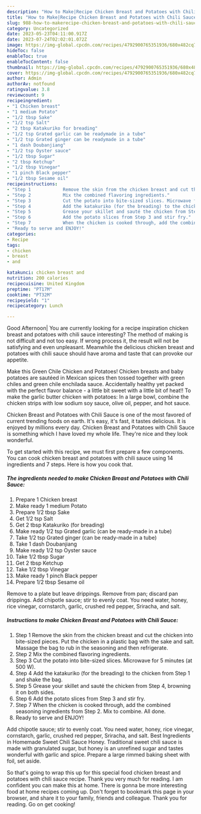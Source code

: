 ```yaml
---
description: "How to Make|Recipe Chicken Breast and Potatoes with Chili Sauce {That is Simple"
title: "How to Make|Recipe Chicken Breast and Potatoes with Chili Sauce {That is Simple"
slug: 988-how-to-makerecipe-chicken-breast-and-potatoes-with-chili-sauce-that-is-simple
category: Uncategorized
date: 2023-05-23T04:11:00.917Z
date: 2023-07-24T02:02:01.072Z
image: https://img-global.cpcdn.com/recipes/4792900765351936/680x482cq70/chicken-breast-and-potatoes-with-chili-sauce-recipe-main-photo.jpg
hideToc: false
enableToc: true
enableTocContent: false
thumbnail: https://img-global.cpcdn.com/recipes/4792900765351936/680x482cq70/chicken-breast-and-potatoes-with-chili-sauce-recipe-main-photo.jpg
cover: https://img-global.cpcdn.com/recipes/4792900765351936/680x482cq70/chicken-breast-and-potatoes-with-chili-sauce-recipe-main-photo.jpg
author: Admin
authorAv: notfound
ratingvalue: 3.8
reviewcount: 9
recipeingredient:
- "1 Chicken breast"
- "1 medium Potato"
- "1/2 tbsp Sake"
- "1/2 tsp Salt"
- "2 tbsp Katakuriko for breading"
- "1/2 tsp Grated garlic can be readymade in a tube"
- "1/2 tsp Grated ginger can be readymade in a tube"
- "1 dash Doubanjiang"
- "1/2 tsp Oyster sauce"
- "1/2 tbsp Sugar"
- "2 tbsp Ketchup"
- "1/2 tbsp Vinegar"
- "1 pinch Black pepper"
- "1/2 tbsp Sesame oil"
recipeinstructions:
- "Step 1            Remove the skin from the chicken breast and cut the chicken into bite-sized pieces. Put the chicken in a plastic bag with the sake and salt. Massage the bag to rub in the seasoning and then refrigerate."
- "Step 2            Mix the combined flavoring ingredients."
- "Step 3            Cut the potato into bite-sized slices. Microwave for 5 minutes (at 500 W)."
- "Step 4            Add the katakuriko (for the breading) to the chicken from Step 1 and shake the bag."
- "Step 5            Grease your skillet and sauté the chicken from Step 4, browning it on both sides."
- "Step 6            Add the potato slices from Step 3 and stir fry."
- "Step 7            When the chicken is cooked through, add the combined seasoning ingredients from Step 2. Mix to combine. All done."
- "Ready to serve and ENJOY!"
categories:
- Recipe
tags:
- chicken
- breast
- and

katakunci: chicken breast and 
nutrition: 200 calories
recipecuisine: United Kingdom
preptime: "PT17M"
cooktime: "PT32M"
recipeyield: "1"
recipecategory: Lunch

---
```



Good Afternoon| You are currently looking for a recipe inspiration chicken breast and potatoes with chili sauce interesting? The method of making is not difficult and not too easy. If wrong process it, the result will not be satisfying and even unpleasant. Meanwhile the delicious chicken breast and potatoes with chili sauce should have aroma and taste that can provoke our appetite.





Make this Green Chile Chicken and Potatoes! Chicken breasts and baby potatoes are sautéed in Mexican spices then tossed together with green chiles and green chile enchilada sauce. Accidentally healthy yet packed with the perfect flavor balance - a little bit sweet with a little bit of heat!! To make the garlic butter chicken with potatoes: In a large bowl, combine the chicken strips with low sodium soy sauce, olive oil, pepper, and hot sauce.

Chicken Breast and Potatoes with Chili Sauce is one of the most favored of current trending foods on earth. It's easy, it's fast, it tastes delicious. It is enjoyed by millions every day. Chicken Breast and Potatoes with Chili Sauce is something which I have loved my whole life. They're nice and they look wonderful.


To get started with this recipe, we must first prepare a few components. You can cook chicken breast and potatoes with chili sauce using 14 ingredients and 7 steps. Here is how you cook that.

<!--inarticleads1-->

##### The ingredients needed to make Chicken Breast and Potatoes with Chili Sauce:

1. Prepare 1 Chicken breast
1. Make ready 1 medium Potato
1. Prepare 1/2 tbsp Sake
1. Get 1/2 tsp Salt
1. Get 2 tbsp Katakuriko (for breading)
1. Make ready 1/2 tsp Grated garlic (can be ready-made in a tube)
1. Take 1/2 tsp Grated ginger (can be ready-made in a tube)
1. Take 1 dash Doubanjiang
1. Make ready 1/2 tsp Oyster sauce
1. Take 1/2 tbsp Sugar
1. Get 2 tbsp Ketchup
1. Take 1/2 tbsp Vinegar
1. Make ready 1 pinch Black pepper
1. Prepare 1/2 tbsp Sesame oil


Remove to a plate but leave drippings. Remove from pan; discard pan drippings. Add chipotle sauce; stir to evenly coat. You need water, honey, rice vinegar, cornstarch, garlic, crushed red pepper, Sriracha, and salt. 

<!--inarticleads2-->

##### Instructions to make Chicken Breast and Potatoes with Chili Sauce:

1. Step 1            Remove the skin from the chicken breast and cut the chicken into bite-sized pieces. Put the chicken in a plastic bag with the sake and salt. Massage the bag to rub in the seasoning and then refrigerate.
1. Step 2            Mix the combined flavoring ingredients.
1. Step 3            Cut the potato into bite-sized slices. Microwave for 5 minutes (at 500 W).
1. Step 4            Add the katakuriko (for the breading) to the chicken from Step 1 and shake the bag.
1. Step 5            Grease your skillet and sauté the chicken from Step 4, browning it on both sides.
1. Step 6            Add the potato slices from Step 3 and stir fry.
1. Step 7            When the chicken is cooked through, add the combined seasoning ingredients from Step 2. Mix to combine. All done.
1. Ready to serve and ENJOY!

Add chipotle sauce; stir to evenly coat. You need water, honey, rice vinegar, cornstarch, garlic, crushed red pepper, Sriracha, and salt. Best Ingredients in Homemade Sweet Chili Sauce Honey. Traditional sweet chili sauce is made with granulated sugar, but honey is an unrefined sugar and tastes wonderful with garlic and spice. Prepare a large rimmed baking sheet with foil, set aside. 

So that's going to wrap this up for this special food chicken breast and potatoes with chili sauce recipe. Thank you very much for reading. I am confident you can make this at home. There is gonna be more interesting food at home recipes coming up. Don't forget to bookmark this page in your browser, and share it to your family, friends and colleague. Thank you for reading. Go on get cooking!
